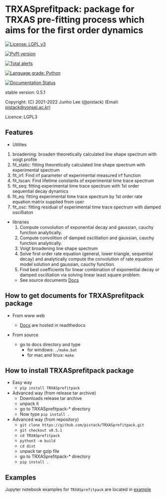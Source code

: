 # TRXASprefitpack: package for TRXAS pre-fitting process which aims for the first order dynamics

[![License: LGPL v3](https://img.shields.io/badge/License-LGPL%20v3-blue.svg)](https://www.gnu.org/licenses/lgpl-3.0)

[![PyPI version](https://badge.fury.io/py/TRXASprefitpack.svg)](https://badge.fury.io/py/TRXASprefitpack)

[![Total alerts](https://img.shields.io/lgtm/alerts/g/pistack/TRXASprefitpack.svg?logo=lgtm&logoWidth=18)](https://lgtm.com/projects/g/pistack/TRXASprefitpack/alerts/)

[![Language grade: Python](https://img.shields.io/lgtm/grade/python/g/pistack/TRXASprefitpack.svg?logo=lgtm&logoWidth=18)](https://lgtm.com/projects/g/pistack/TRXASprefitpack/context:python)

[![Documentation Status](https://readthedocs.org/projects/trxasprefitpack/badge/?version=latest)](https://trxasprefitpack.readthedocs.io/en/latest/?badge=latest)

stable version:  0.5.1

Copyright: (C) 2021-2022  Junho Lee (@pistack) (Email: pistack@yonsei.ac.kr)

Licence: LGPL3

## Features

* Utilites

1. broadening: broaden theoretically calculated line shape spectrum with voigt profile 
2. fit_static: fitting theoretically calculated line shape spectrum with experimental spectrum
3. fit_irf: Find irf parameter of experimental measured irf function
4. fit_tscan: Find lifetime constants of experimental time trace spectrum
5. fit_seq: fitting experimental time trace spectrum with 1st order sequential decay dynamics 
6. fit_eq: fitting experimental time trace spectrum by 1st order rate equation matrix supplied from user
7. fit_osc: fitting residual of experimental time trace spectrum with damped oscilliaton 

* libraries
  1. Compute convolution of exponential decay and gaussian, cauchy function analytically.
  2. Compute convolition of damped oscilliation and gaussian, cauchy function analytically.
  3. Voigt broadening line shape spectrum
  4. Solve first order rate equation (general, lower triangle, sequential decay) and analytically compute the convolution of rate equation model solution and gaussian, cauchy function.
  5. Find best coefficients for linear combination of exponential decay or damped oscilliation via solving linear least square problem.
  * See source documents [Docs](https://trxasprefitpack.readthedocs.io/en/stable/)
  
## How to get documents for TRXASprefitpack package

* From www web
  * [Docs](https://trxasprefitpack.readthedocs.io/en/stable/) are hosted in readthedocs

* From source
  * go to docs directory and type
    * for windows: ``./make.bat``
    * for mac and linux: ``make``

## How to install TRXASprefitpack package

* Easy way
  * ``pip install TRXASprefitpack``
* Advanced way (from release tar archive)
  * Downloads release tar archive
  * unpack it
  * go to TRXASprefitpack-* directory
  * Now type ``pip install .``
* Advanced way (from repository)
  * ``git clone https://github.com/pistack/TRXASprefitpack.git``
  * ``git checkout v0.5.1``
  * ``cd TRXASprefitpack``
  * ``python3 -m build``
  * ``cd dist``
  * unpack tar gzip file
  * go to TRXASprefitpack-* directory
  * ``pip install .``

## Examples

Jupyter notebook examples for ``TRXASprefitpack`` are located in
[example](https://github.com/pistack/TRXASprefitpack-example/tree/v0.5.1)
